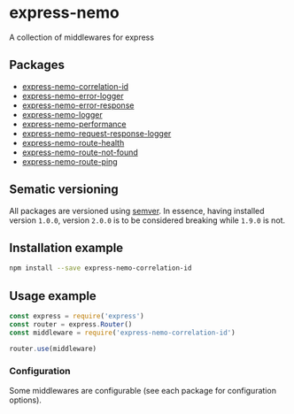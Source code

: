 # express-nemo

A collection of middlewares for express

## Packages

- [express-nemo-correlation-id](packages/express-nemo-correlation-id/)
- [express-nemo-error-logger](packages/express-nemo-error-logger/)
- [express-nemo-error-response](packages/express-nemo-error-response/)
- [express-nemo-logger](packages/express-nemo-logger/)
- [express-nemo-performance](packages/express-nemo-performance/)
- [express-nemo-request-response-logger](packages/express-nemo-request-response-logger/)
- [express-nemo-route-health](packages/express-nemo-route-health/)
- [express-nemo-route-not-found](packages/express-nemo-route-not-found/)
- [express-nemo-route-ping](packages/express-nemo-route-ping/)

## Sematic versioning

All packages are versioned using [semver](https://semver.org/). In essence, having installed version `1.0.0`, version `2.0.0` is to be considered breaking while `1.9.0` is not.

## Installation example

```bash
npm install --save express-nemo-correlation-id
```

## Usage example

```js
const express = require('express')
const router = express.Router()
const middleware = require('express-nemo-correlation-id')

router.use(middleware)
```

### Configuration

Some middlewares are configurable (see each package for configuration options).
